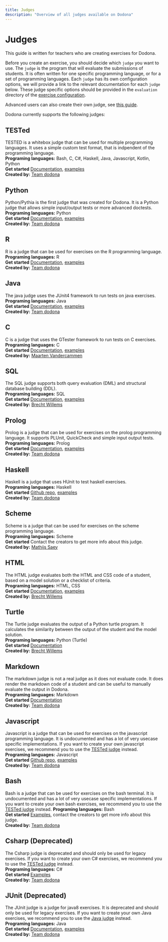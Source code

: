 ```yaml
---
title: Judges
description: "Overview of all judges available on Dodona"
---
```


# Judges

This guide is written for teachers who are creating exercises for Dodona.

Before you create an exercise, you should decide which `judge` you want to use.
The `judge` is the program that will evaluate the submissions of students.
It is often written for one specific programming language, or for a set of programming languages.
Each `judge` has its own configuration options, we will provide a link to the relevant documentation for each `judge` below.
These judge specific options should be provided in the `evaluation` directory of the [exercise configuration](/en/references/exercise-directory-structure).

Advanced users can also create their own judge, see [this guide](/en/guides/creating-a-judge).

Dodona currently supports the following judges:

## TESTed
TESTED is a whitebox judge that can be used for multiple programming languages.
It uses a simple custom test format, that is indpendent of the programming language.\
**Programing languages:** Bash, C, C#, Haskell, Java, Javascript, Kotlin, Python\
**Get started** [Documentation](/en/tested#designing-exercises-for-dodona), [examples](https://github.com/dodona-edu/universal-judge/tree/master/exercise) \
**Created by:** [Team dodona](mailto:dodona@ugent.be)

## Python
Python/Pythia is the first judge that was created for Dodona.
It is a Python judge that allows simple input/output tests or more advanced doctests.\
**Programing languages:** Python\
**Get started** [Documentation](/en/references/python-judge), [examples](https://github.com/dodona-edu/example-exercises/tree/master/python) \
**Created by:** [Team dodona](mailto:dodona@ugent.be)

## R
R is a judge that can be used for exercises on the R programming language.\
**Programing languages:** R\
**Get started** [Documentation](https://github.com/dodona-edu/judge-r), [examples](https://github.com/dodona-edu/example-exercises/tree/master/R) \
**Created by:** [Team dodona](mailto:dodona@ugent.be)

## Java
The java judge uses the JUnit4 framework to run tests on java exercises.\
**Programing languages:** Java\
**Get started** [Documentation](https://github.com/dodona-edu/judge-java), [examples](https://github.com/dodona-edu/judge-java/tree/master/examples) \
**Created by:** [Team dodona](mailto:dodona@ugent.be)

## C
C is a judge that uses the GTester framework to run tests on C exercises.\
**Programing languages:** C\
**Get started** [Documentation](https://github.com/mvdcamme/C-Judge), [examples](https://github.com/mvdcamme/C-Judge/tree/master/example_exercises) \
**Created by:** [Maarten Vandercammen](mailto:mvdcamme@vub.ac.be)

## SQL
The SQL judge supports both query evaluation (DML) and structural database building (DDL).\
**Programing languages:** SQL\
**Get started** [Documentation](https://github.com/dodona-edu/judge-sql), [examples](https://github.com/dodona-edu/example-exercises/tree/master/sql) \
**Created by:** [Brecht Willems](mailto:Brecht.Willems@UGent.be)

## Prolog
Prolog is a judge that can be used for exercises on the prolog programming language.
It supports PLUnit, QuickCheck and simple input output tests.\
**Programing languages:** Prolog\
**Get started** [Documentation](https://github.com/dodona-edu/judge-prolog), [examples](https://github.com/dodona-edu/example-exercises/tree/master/prolog) \
**Created by:** [Team dodona](mailto:dodona@ugent.be)

## Haskell
Haskell is a judge that uses HUnit to test haskell exercises. \
**Programing languages:** Haskell\
**Get started** [Github repo](https://github.com/dodona-edu/judge-haskell), [examples](https://github.com/dodona-edu/example-exercises/tree/master/haskell) \
**Created by:** [Team dodona](mailto:dodona@ugent.be)

## Scheme
Scheme is a judge that can be used for exercises on the scheme programming language.\
**Programing languages:** Scheme\
**Get started** Contact the creators to get more info about this judge.\
**Created by:** [Mathijs Saey](mailto:mathijs.saey@vub.be)

## HTML
The HTML judge evaluates both the HTML and CSS code of a student, based on a model solution or a checklist of criteria.\
**Programing languages:** HTML, CSS\
**Get started** [Documentation](https://github.com/dodona-edu/judge-html), [examples](https://github.com/dodona-edu/example-exercises/tree/master/html) \
**Created by:** [Brecht Willems](mailto:Brecht.Willems@UGent.be)

## Turtle
The Turtle judge evaluates the output of a Python turtle program. It calculates the similarity between the output of the student and the model solution.\
**Programing languages:** Python (Turtle)\
**Get started** [Documentation](https://github.com/dodona-edu/judge-turtle) \
**Created by:** [Brecht Willems](mailto:Brecht.Willems@UGent.be)

## Markdown
The markdown judge is not a real judge as it does not evaluate code.
It does render the markdown code of a student and can be useful to manually evaluate the output in Dodona.\
**Programing languages:** Markdown\
**Get started** [Documentation](https://github.com/dodona-edu/judge-markdown) \
**Created by:** [Team dodona](mailto:dodona@ugent.be)

## Javascript
Javascript is a judge that can be used for exercises on the javascript programming language.
It is undocumented and has a lot of very usecase specific implementations.
If you want to create your own javascript exercises, we recommend you to use the [TESTed judge](#tested) instead.\
**Programing languages:** Javascript\
**Get started** [Github repo](https://github.com/dodona-edu/judge-javascript), [examples](https://github.com/dodona-edu/example-exercises/tree/master/javascript) \
**Created by:** [Team dodona](mailto:dodona@ugent.be)

## Bash
Bash is a judge that can be used for exercises on the bash terminal.
It is undocumented and has a lot of very usecase specific implementations.
If you want to create your own bash exercises, we recommend you to use the [TESTed judge](#tested) instead.
**Programing languages:** Bash\
**Get started** [Examples](https://github.com/dodona-edu/example-exercises/tree/master/bash), contact the creators to get more info about this judge. \
**Created by:** [Team dodona](mailto:dodona@ugent.be)

## Csharp (Deprecated)
The Csharp judge is deprecated and should only be used for legacy exercises.
If you want to create your own C# exercises, we recommend you to use the [TESTed judge](#tested) instead.\
**Programing languages:** C#\
**Get started** [Examples](https://github.com/dodona-edu/example-exercises/tree/master/c%23) \
**Created by:** [Team dodona](mailto:dodona@ugent.be)

## JUnit (Deprecated)
The JUnit judge is a judge for java8 exercises.
It is deprecated and should only be used for legacy exercises.
If you want to create your own Java exercises, we recommend you to use the [Java judge](#java) instead.\
**Programing languages:** Java\
**Get started** [Documentation](https://github.com/dodona-edu/judge-java8), [examples](https://github.com/dodona-edu/example-exercises/tree/master/java) \
**Created by:** [Team dodona](mailto:dodona@ugent.be)






